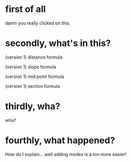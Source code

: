 # first of all
damn you really clicked on this.

# secondly, what's in this?
(version 1) distance formula

(version 1) slope formula

(version 1) mid point formula

(version 1) section formula

# thirdly, wha?
wha?

# fourthly, what happened?
How do I explain... well adding modes is a ton more easier!
